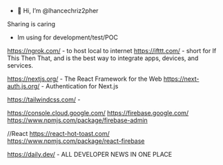 - 👋 Hi, I’m @lhancechriz2pher

Sharing is caring
  - Im using for development/test/POC 

https://ngrok.com/  - to host local to internet
https://ifttt.com/ -  short for If This Then That, and is the best way to integrate apps, devices, and services. 

https://nextjs.org/ - The React Framework for the Web
https://next-auth.js.org/ - Authentication for Next.js

https://tailwindcss.com/ - 

https://console.cloud.google.com/
https://firebase.google.com/
https://www.npmjs.com/package/firebase-admin


//React
https://react-hot-toast.com/
https://www.npmjs.com/package/react-firebase


https://daily.dev/ - ALL DEVELOPER NEWS IN ONE PLACE
